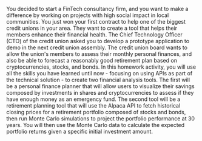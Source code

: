 You decided to start a FinTech consultancy firm, and you want to make a difference by working on projects with high social impact in local communities. You just won your first contract to help one of the biggest credit unions in your area. They want to create a tool that helps their members enhance their financial health. The Chief Technology Officer (CTO) of the credit union asked you to develop a prototype application to demo in the next credit union assembly. The credit union board wants to allow the union's members to assess their monthly personal finances, and also be able to forecast a reasonably good retirement plan based on cryptocurrencies, stocks, and bonds. In this homework activity, you will use all the skills you have learned until now - focusing on using APIs as part of the technical solution - to create two financial analysis tools. The first will be a personal finance planner that will allow users to visualize their savings composed by investments in shares and cryptocurrencies to assess if they have enough money as an emergency fund. The second tool will be a retirement planning tool that will use the Alpaca API to fetch historical closing prices for a retirement portfolio composed of stocks and bonds, then run Monte Carlo simulations to project the portfolio performance at 30 years. You will then use the Monte Carlo data to calculate the expected portfolio returns given a specific initial investment amount.
